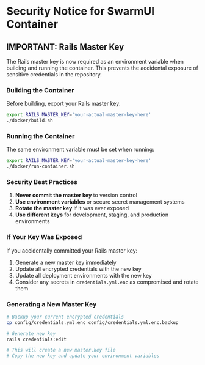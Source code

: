 # Security Notice for SwarmUI Container

## IMPORTANT: Rails Master Key

The Rails master key is now required as an environment variable when building and running the container. This prevents the accidental exposure of sensitive credentials in the repository.

### Building the Container

Before building, export your Rails master key:

```bash
export RAILS_MASTER_KEY='your-actual-master-key-here'
./docker/build.sh
```

### Running the Container

The same environment variable must be set when running:

```bash
export RAILS_MASTER_KEY='your-actual-master-key-here'
./docker/run-container.sh
```

### Security Best Practices

1. **Never commit the master key** to version control
2. **Use environment variables** or secure secret management systems
3. **Rotate the master key** if it was ever exposed
4. **Use different keys** for development, staging, and production environments

### If Your Key Was Exposed

If you accidentally committed your Rails master key:

1. Generate a new master key immediately
2. Update all encrypted credentials with the new key
3. Update all deployment environments with the new key
4. Consider any secrets in `credentials.yml.enc` as compromised and rotate them

### Generating a New Master Key

```bash
# Backup your current encrypted credentials
cp config/credentials.yml.enc config/credentials.yml.enc.backup

# Generate new key
rails credentials:edit

# This will create a new master.key file
# Copy the new key and update your environment variables
```
